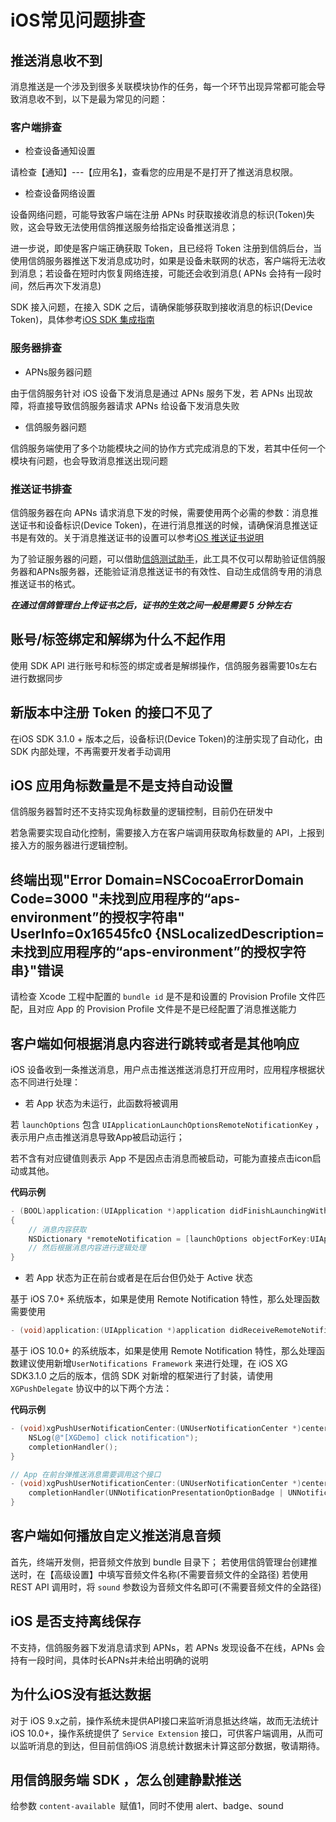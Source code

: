 # iOS常见问题排查

## 推送消息收不到

消息推送是一个涉及到很多关联模块协作的任务，每一个环节出现异常都可能会导致消息收不到，以下是最为常见的问题：

### 客户端排查

- 检查设备通知设置


请检查【通知】---【应用名】，查看您的应用是不是打开了推送消息权限。

- 检查设备网络设置


设备网络问题，可能导致客户端在注册 APNs 时获取接收消息的标识(Token)失败，这会导致无法使用信鸽推送服务给指定设备推送消息；

进一步说，即使是客户端正确获取 Token，且已经将 Token 注册到信鸽后台，当使用信鸽服务器推送下发消息成功时，如果是设备未联网的状态，客户端将无法收到消息；若设备在短时内恢复网络连接，可能还会收到消息( APNs 会持有一段时间，然后再次下发消息)

SDK 接入问题，在接入 SDK 之后，请确保能够获取到接收消息的标识(Device Token)，具体参考[iOS SDK 集成指南](/ios_access/ios-sdk-ji-cheng-zhi-nan.md)



### 服务器排查

- APNs服务器问题

由于信鸽服务针对 iOS 设备下发消息是通过 APNs 服务下发，若 APNs 出现故障，将直接导致信鸽服务器请求 APNs 给设备下发消息失败

- 信鸽服务器问题

信鸽服务端使用了多个功能模块之间的协作方式完成消息的下发，若其中任何一个模块有问题，也会导致消息推送出现问题



### 推送证书排查

信鸽服务器在向 APNs 请求消息下发的时候，需要使用两个必需的参数：消息推送证书和设备标识(Device Token)，在进行消息推送的时候，请确保消息推送证书是有效的。关于消息推送证书的设置可以参考[iOS 推送证书说明](/ios_access/ios-tui-song-zheng-shu-shuo-ming.md)

为了验证服务器的问题，可以借助[信鸽测试助手](http://xg.qq.com/pigeon_v2/resource/sdk/XGPushTool.zip)，此工具不仅可以帮助验证信鸽服务器和APNs服务器，还能验证消息推送证书的有效性、自动生成信鸽专用的消息推送证书的格式。

***在通过信鸽管理台上传证书之后，证书的生效之间一般是需要 5 分钟左右***



## 账号/标签绑定和解绑为什么不起作用

使用 SDK API 进行账号和标签的绑定或者是解绑操作，信鸽服务器需要10s左右进行数据同步



## 新版本中注册 Token 的接口不见了

在iOS SDK 3.1.0 + 版本之后，设备标识(Device Token)的注册实现了自动化，由 SDK 内部处理，不再需要开发者手动调用



## iOS 应用角标数量是不是支持自动设置

信鸽服务器暂时还不支持实现角标数量的逻辑控制，目前仍在研发中

若急需要实现自动化控制，需要接入方在客户端调用获取角标数量的 API，上报到接入方的服务器进行逻辑控制。



## 终端出现"Error Domain=NSCocoaErrorDomain Code=3000 "未找到应用程序的“aps-environment”的授权字符串" UserInfo=0x16545fc0 {NSLocalizedDescription=未找到应用程序的“aps-environment”的授权字符串}"错误

请检查 Xcode 工程中配置的 ```bundle id``` 是不是和设置的 Provision Profile 文件匹配，且对应 App 的 Provision Profile 文件是不是已经配置了消息推送能力



## 客户端如何根据消息内容进行跳转或者是其他响应

iOS 设备收到一条推送消息，用户点击推送推送消息打开应用时，应用程序根据状态不同进行处理：

- 若 App 状态为未运行，此函数将被调用


若 ```launchOptions``` 包含 ```UIApplicationLaunchOptionsRemoteNotificationKey``` ，表示用户点击推送消息导致App被启动运行；

若不含有对应键值则表示 App 不是因点击消息而被启动，可能为直接点击icon启动或其他。

**代码示例**

```objective-c
- (BOOL)application:(UIApplication *)application didFinishLaunchingWithOptions:(NSDictionary *)launchOptions 
{
    // 消息内容获取
    NSDictionary *remoteNotification = [launchOptions objectForKey:UIApplicationLaunchOptionsRemoteNotificationKey];
    // 然后根据消息内容进行逻辑处理
}

```

- 若 App 状态为正在前台或者是在后台但仍处于 Active 状态


基于 iOS 7.0+ 系统版本，如果是使用 Remote Notification 特性，那么处理函数需要使用

```objective-c
- (void)application:(UIApplication *)application didReceiveRemoteNotification:(NSDictionary *)userInfo fetchCompletionHandler:(void (^)(UIBackgroundFetchResult))completionHandler;
```



基于 iOS 10.0+ 的系统版本，如果是使用 Remote Notification 特性，那么处理函数建议使用新增```UserNotifications Framework``` 来进行处理，在 iOS XG SDK3.1.0 之后的版本，信鸽 SDK 对新增的框架进行了封装，请使用 ```XGPushDelegate``` 协议中的以下两个方法：

**代码示例**

```objective-c
- (void)xgPushUserNotificationCenter:(UNUserNotificationCenter *)center didReceiveNotificationResponse:(UNNotificationResponse *)response withCompletionHandler:(void (^)(void))completionHandler {
	NSLog(@"[XGDemo] click notification");
	completionHandler();
}

// App 在前台弹推送消息需要调用这个接口
- (void)xgPushUserNotificationCenter:(UNUserNotificationCenter *)center willPresentNotification:(UNNotification *)notification withCompletionHandler:(void (^)(UNNotificationPresentationOptions))completionHandler {
	completionHandler(UNNotificationPresentationOptionBadge | UNNotificationPresentationOptionSound | UNNotificationPresentationOptionAlert);
}
```



## 客户端如何播放自定义推送消息音频

首先，终端开发侧，把音频文件放到 bundle 目录下；
若使用信鸽管理台创建推送时，在【高级设置】中填写音频文件名称(不需要音频文件的全路径)
若使用 REST API 调用时，将 ```sound``` 参数设为音频文件名即可(不需要音频文件的全路径)



## iOS 是否支持离线保存 

不支持，信鸽服务器下发消息请求到 APNs，若 APNs 发现设备不在线，APNs 会持有一段时间，具体时长APNs并未给出明确的说明



## 为什么iOS没有抵达数据

对于 iOS 9.x之前，操作系统未提供API接口来监听消息抵达终端，故而无法统计
iOS 10.0+，操作系统提供了 ```Service Extension``` 接口，可供客户端调用，从而可以监听消息的到达，但目前信鸽iOS 消息统计数据未计算这部分数据，敬请期待。



## 用信鸽服务端 SDK ，怎么创建静默推送

给参数 ```content-available ```赋值1，同时不使用 alert、badge、sound